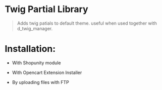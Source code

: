 # Twig Partial Library


> Adds twig patials to default theme. useful when used together with d_twig_manager.


# Installation:

- With Shopunity module

- With Opencart Extension Installer

- By uploading files with FTP
